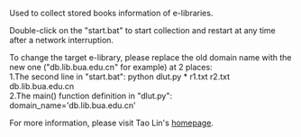 Used to collect stored books information of e-libraries.

Double-click on the "start.bat" to start collection and restart at any time after a network interruption.

To change the target e-library, please replace the old domain name with the new one ("db.lib.bua.edu.cn" for example) at 2 places:<br/>1.The second line in "start.bat":  python dlut.py * r1.txt r2.txt db.lib.bua.edu.cn<br/>2.The main() function definition in "dlut.py":   domain_name='db.lib.bua.edu.cn'

For more information, please visit Tao Lin's <a href="http://ta0lin.info/?page_id=19">homepage<a />.


